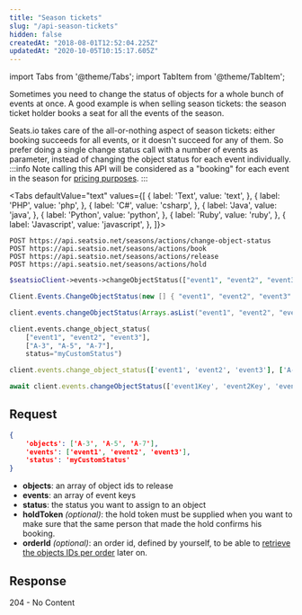 ```yaml
---
title: "Season tickets"
slug: "/api-season-tickets"
hidden: false
createdAt: "2018-08-01T12:52:04.225Z"
updatedAt: "2020-10-05T10:15:17.605Z"
---
```


import Tabs from '@theme/Tabs';
import TabItem from '@theme/TabItem';

Sometimes you need to change the status of objects for a whole bunch of events at once. A good example is when selling season tickets: the season ticket holder books a seat for all the events of the season.

Seats.io takes care of the all-or-nothing aspect of season tickets: either booking succeeds for all events, or it doesn't succeed for any of them. So prefer doing a single change status call with a number of events as parameter, instead of changing the object status for each event individually.
:::info Note
calling this API will be considered as a "booking" for each event in the season for [pricing purposes](https://www.seats.io/pricing).
:::



<Tabs 
  defaultValue="text"
  values={[
{ label: 'Text', value: 'text', },
{ label: 'PHP', value: 'php', },
{ label: 'C#', value: 'csharp', },
{ label: 'Java', value: 'java', },
{ label: 'Python', value: 'python', },
{ label: 'Ruby', value: 'ruby', },
{ label: 'Javascript', value: 'javascript', },
]}>
<TabItem value='text'>

```text
POST https://api.seatsio.net/seasons/actions/change-object-status
POST https://api.seatsio.net/seasons/actions/book
POST https://api.seatsio.net/seasons/actions/release
POST https://api.seatsio.net/seasons/actions/hold
```

</TabItem>
<TabItem value='php'>

```php
$seatsioClient->events->changeObjectStatus(["event1", "event2", "event3"], ["A-3", "A-5", "A-7"], "myCustomStatus");
```

</TabItem>
<TabItem value='csharp'>

```csharp
Client.Events.ChangeObjectStatus(new [] { "event1", "event2", "event3" }, new [] { "A-3", "A-5", "A-7"  }, "myCustomStatus");
```

</TabItem>
<TabItem value='java'>

```java
client.events.changeObjectStatus(Arrays.asList("event1", "event2", "event3"), Arrays.asList("A-3", "A-5", "A-7"), "myCustomStatus");
```

</TabItem>
<TabItem value='python'>

```python
client.events.change_object_status(
    ["event1", "event2", "event3"], 
    ["A-3", "A-5", "A-7"],
    status="myCustomStatus")
```

</TabItem>
<TabItem value='ruby'>

```ruby
client.events.change_object_status(['event1', 'event2', 'event3'], ['A-3', 'A-5', 'A-7'], 'myCustomStatus')
```

</TabItem>
<TabItem value='javascript'>

```javascript
await client.events.changeObjectStatus(['event1Key', 'event2Key', 'event3Key'], ['A-3', 'A-5', 'A-7'], 'myCustomStatus');
```

</TabItem>
</Tabs>



## Request

```json
{
    'objects': ['A-3', 'A-5', 'A-7'],
    'events': ['event1', 'event2', 'event3'],
    'status': 'myCustomStatus'
}
```
* **objects**: an array of object ids to release
* **events**: an array of event keys
* **status**: the status you want to assign to an object
* **holdToken** <i>(optional)</i>: the hold token must be supplied when you want to make sure that the same person that made the hold confirms his booking.
* **orderId** *(optional)*: an order id, defined by yourself, to be able to [retrieve the objects IDs per order](/docs/api-detailed-reports#detailed-report-by-order-id) later on.
## Response
204 - No Content
